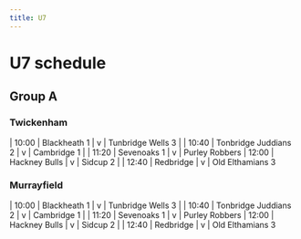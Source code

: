 ```yaml
---
title: U7
---
```

# U7 schedule

## Group A

### Twickenham

| 10:00 | Blackheath 1 | v | Tunbridge Wells 3 |
| 10:40 | Tonbridge Juddians 2 | v | Cambridge 1 |
| 11:20 | Sevenoaks 1 | v | Purley Robbers
| 12:00 | Hackney Bulls | v | Sidcup 2 |
| 12:40 | Redbridge | v | Old Elthamians 3

### Murrayfield

| 10:00 | Blackheath 1 | v | Tunbridge Wells 3 |
| 10:40 | Tonbridge Juddians 2 | v | Cambridge 1 |
| 11:20 | Sevenoaks 1 | v | Purley Robbers
| 12:00 | Hackney Bulls | v | Sidcup 2 |
| 12:40 | Redbridge | v | Old Elthamians 3
